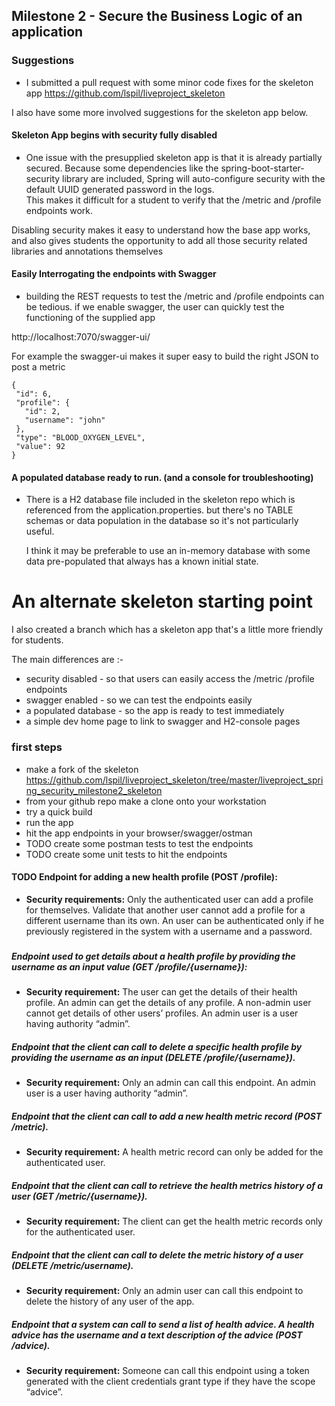 ## Milestone 2 - Secure the Business Logic of an application

### Suggestions
- I submitted a pull request with some minor code fixes for  the skeleton app
https://github.com/lspil/liveproject_skeleton

I also have some more involved suggestions for the skeleton app below. 

#### Skeleton App begins  with security fully disabled

- One  issue with the presupplied skeleton app is that it is already partially secured. 
 Because some dependencies  like the spring-boot-starter-security library are included,
 Spring will auto-configure security with the default UUID generated password in the logs.  
 This makes it difficult for a student to verify that the /metric and /profile endpoints work. 
 
 Disabling security makes it easy to understand how the base app works,
  and also gives students the opportunity to add all those security related libraries and annotations themselves

#### Easily Interrogating the endpoints with Swagger
- building  the REST  requests  to test the /metric and /profile endpoints can be tedious.
  if we enable swagger, the user can quickly test the functioning of the supplied app
  
 http://localhost:7070/swagger-ui/
 
 For example the swagger-ui makes it super easy to build the right JSON to post a metric 
 ```
{
  "id": 6,
  "profile": {
    "id": 2,
    "username": "john"
  },
  "type": "BLOOD_OXYGEN_LEVEL",
  "value": 92
}
```
#### A populated database ready to run. (and a console for troubleshooting)    
- There is a H2 database file  included in the skeleton repo which is referenced from the application.properties. 
  but there's no TABLE schemas or data  population in the database so it's not particularly useful.
  
  I think it may be preferable to use an in-memory database with some data pre-populated
   that always has a known initial state.

 
 # An alternate skeleton starting point 
I also created a branch which has a skeleton app that's a little more friendly for students. 



The main differences are :-
- security disabled - so that users can easily access the /metric /profile endpoints
- swagger enabled - so we can test the endpoints easily
- a populated database - so the app is ready to test immediately 
- a simple dev home page to link to swagger and H2-console pages
     
    

### first steps
- make a fork of the skeleton https://github.com/lspil/liveproject_skeleton/tree/master/liveproject_spring_security_milestone2_skeleton
- from your github repo make a clone onto your workstation
- try a quick build
- run the app
- hit the app endpoints in your browser/swagger/ostman 
- TODO create some postman tests to test the endpoints
- TODO create some unit tests to hit the endpoints 




####  TODO Endpoint for adding a new health profile (POST /profile):
*   **Security requirements:** Only the authenticated user can add a profile for themselves. 
Validate that another user cannot add a profile for a different username than its own.
An user can be authenticated only if he previously registered in the system with a username and a password.
#####  
 
 
#####  Endpoint used to get details about a health profile by providing the username as an input value (GET /profile/{username}):
*   **Security requirement:** The user can get the details of their health profile. An admin can get the details of any profile. A non-admin user cannot get details of other users’ profiles. An admin user is a user having authority “admin”.
#####  Endpoint that the client can call to delete a specific health profile by providing the username as an input (DELETE /profile/{username}).
*   **Security requirement:** Only an admin can call this endpoint. An admin user is a user having authority “admin”.
#####  Endpoint that the client can call to add a new health metric record (POST /metric). 
*   **Security requirement:** A health metric record can only be added for the authenticated user.
#####  Endpoint that the client can call to retrieve the health metrics history of a user (GET /metric/{username}). 
*   **Security requirement:** The client can get the health metric records only for the authenticated user.
#####  Endpoint that the client can call to delete the metric history of a user (DELETE /metric/username).
*   **Security requirement:** Only an admin user can call this endpoint to delete the history of any user of the app.
#####  Endpoint that a system can call to send a list of health advice. A health advice has the username and a text description of the advice (POST /advice).
*   **Security requirement:** Someone can call this endpoint using a token generated with the client credentials grant type if they have the scope “advice”.
